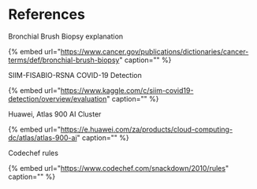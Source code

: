 # References

Bronchial Brush Biopsy explanation

{% embed url="https://www.cancer.gov/publications/dictionaries/cancer-terms/def/bronchial-brush-biopsy" caption="" %}

SIIM-FISABIO-RSNA COVID-19 Detection

{% embed url="https://www.kaggle.com/c/siim-covid19-detection/overview/evaluation" caption="" %}

Huawei, Atlas 900 AI Cluster

{% embed url="https://e.huawei.com/za/products/cloud-computing-dc/atlas/atlas-900-ai" caption="" %}

Codechef rules

{% embed url="https://www.codechef.com/snackdown/2010/rules" caption="" %}

